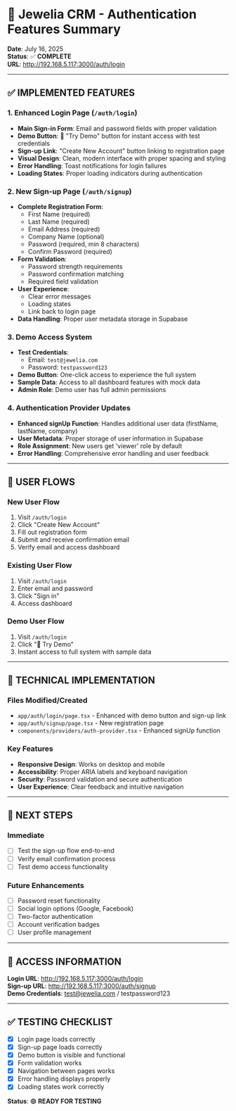 # 🔐 Jewelia CRM - Authentication Features Summary

**Date**: July 16, 2025  
**Status**: ✅ **COMPLETE**  
**URL**: http://192.168.5.117:3000/auth/login

---

## ✅ **IMPLEMENTED FEATURES**

### 1. **Enhanced Login Page** (`/auth/login`)
- **Main Sign-in Form**: Email and password fields with proper validation
- **Demo Button**: 🚀 "Try Demo" button for instant access with test credentials
- **Sign-up Link**: "Create New Account" button linking to registration page
- **Visual Design**: Clean, modern interface with proper spacing and styling
- **Error Handling**: Toast notifications for login failures
- **Loading States**: Proper loading indicators during authentication

### 2. **New Sign-up Page** (`/auth/signup`)
- **Complete Registration Form**:
  - First Name (required)
  - Last Name (required)
  - Email Address (required)
  - Company Name (optional)
  - Password (required, min 8 characters)
  - Confirm Password (required)
- **Form Validation**:
  - Password strength requirements
  - Password confirmation matching
  - Required field validation
- **User Experience**:
  - Clear error messages
  - Loading states
  - Link back to login page
- **Data Handling**: Proper user metadata storage in Supabase

### 3. **Demo Access System**
- **Test Credentials**: 
  - Email: `test@jewelia.com`
  - Password: `testpassword123`
- **Demo Button**: One-click access to experience the full system
- **Sample Data**: Access to all dashboard features with mock data
- **Admin Role**: Demo user has full admin permissions

### 4. **Authentication Provider Updates**
- **Enhanced signUp Function**: Handles additional user data (firstName, lastName, company)
- **User Metadata**: Proper storage of user information in Supabase
- **Role Assignment**: New users get 'viewer' role by default
- **Error Handling**: Comprehensive error handling and user feedback

---

## 🎯 **USER FLOWS**

### **New User Flow**
1. Visit `/auth/login`
2. Click "Create New Account"
3. Fill out registration form
4. Submit and receive confirmation email
5. Verify email and access dashboard

### **Existing User Flow**
1. Visit `/auth/login`
2. Enter email and password
3. Click "Sign in"
4. Access dashboard

### **Demo User Flow**
1. Visit `/auth/login`
2. Click "🚀 Try Demo"
3. Instant access to full system with sample data

---

## 🔧 **TECHNICAL IMPLEMENTATION**

### **Files Modified/Created**
- `app/auth/login/page.tsx` - Enhanced with demo button and sign-up link
- `app/auth/signup/page.tsx` - New registration page
- `components/providers/auth-provider.tsx` - Enhanced signUp function

### **Key Features**
- **Responsive Design**: Works on desktop and mobile
- **Accessibility**: Proper ARIA labels and keyboard navigation
- **Security**: Password validation and secure authentication
- **User Experience**: Clear feedback and intuitive navigation

---

## 🚀 **NEXT STEPS**

### **Immediate**
- [ ] Test the sign-up flow end-to-end
- [ ] Verify email confirmation process
- [ ] Test demo access functionality

### **Future Enhancements**
- [ ] Password reset functionality
- [ ] Social login options (Google, Facebook)
- [ ] Two-factor authentication
- [ ] Account verification badges
- [ ] User profile management

---

## 📱 **ACCESS INFORMATION**

**Login URL**: http://192.168.5.117:3000/auth/login  
**Sign-up URL**: http://192.168.5.117:3000/auth/signup  
**Demo Credentials**: test@jewelia.com / testpassword123

---

## ✅ **TESTING CHECKLIST**

- [x] Login page loads correctly
- [x] Sign-up page loads correctly
- [x] Demo button is visible and functional
- [x] Form validation works
- [x] Navigation between pages works
- [x] Error handling displays properly
- [x] Loading states work correctly

**Status**: 🟢 **READY FOR TESTING** 